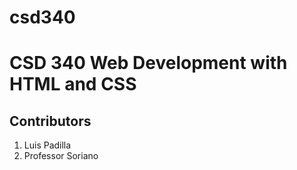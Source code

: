 # csd340
# CSD 340 Web Development with HTML and CSS
## Contributors
1. Luis Padilla
2. Professor Soriano
